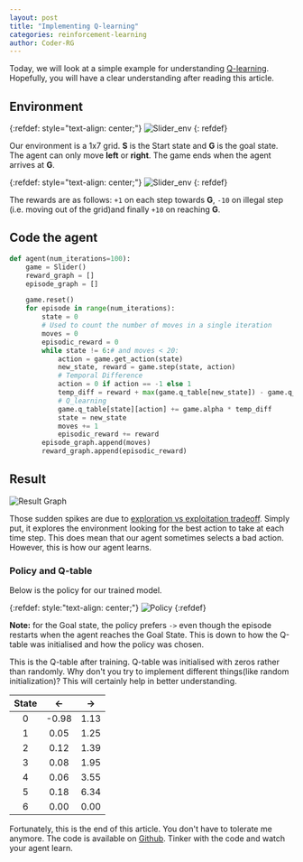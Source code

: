 ```yaml
---
layout: post
title: "Implementing Q-learning"
categories: reinforcement-learning
author: Coder-RG
---
```


Today, we will look at a simple example for understanding [Q-learning](https://en.wikipedia.org/wiki/Q-learning). Hopefully, you will have a clear understanding after reading this article.

## Environment

{:refdef: style="text-align: center;"}
![Slider_env]({{site.baseurl}}/assets/images/env1.png)
{: refdef}

Our environment is a 1x7 grid. **S** is the Start state and **G** is the goal state.
The agent can only move **left** or **right**. The game ends when the agent arrives at **G**.

{:refdef: style="text-align: center;"}
![Slider_env]({{site.baseurl}}/assets/images/env_reward.png)
{: refdef}

The rewards are as follows: `+1` on each step towards **G**, `-10` on illegal step
(i.e. moving out of the grid)and finally `+10` on reaching **G**.


## Code the agent
```python
def agent(num_iterations=100):
    game = Slider()
    reward_graph = []
    episode_graph = []

    game.reset()
    for episode in range(num_iterations):
        state = 0
        # Used to count the number of moves in a single iteration
        moves = 0
        episodic_reward = 0
        while state != 6:# and moves < 20:
            action = game.get_action(state)
            new_state, reward = game.step(state, action)
            # Temporal Difference
            action = 0 if action == -1 else 1
            temp_diff = reward + max(game.q_table[new_state]) - game.q_table[state][action]
            # Q_learning
            game.q_table[state][action] += game.alpha * temp_diff
            state = new_state
            moves += 1
            episodic_reward += reward
        episode_graph.append(moves)
        reward_graph.append(episodic_reward)
```

## Result

![Result Graph]({{site.baseurl}}/assets/images/slider_graph.png)

Those sudden spikes are due to [exploration vs exploitation tradeoff](https://www.baeldung.com/cs/epsilon-greedy-q-learning#1-exploration-vs-exploitation-tradeoff). Simply put, it explores
the environment looking for the best action to take at each time step. This does mean that our
agent sometimes selects a bad action. However, this is how our agent learns.

### Policy and Q-table
Below is the policy for our trained model.

{:refdef: style:"text-align: center;"}
![Policy]({{site.baseurl}}/assets/images/slider_policy.png)
{:refdef}

**Note:** for the Goal state, the policy prefers `->` even though the episode
restarts when the agent reaches the Goal State. This is down to how the Q-table
was initialised and how the policy was chosen.

This is the Q-table after training. Q-table was initialised with zeros rather
than randomly. Why don't you try to implement different things(like random initialization)?
This will certainly help in better understanding.

|State|<-|->|
|:---:|:----:|:----:|
|0|-0.98|1.13|
|1|0.05|1.25|
|2|0.12|1.39|
|3|0.08|1.95|
|4|0.06|3.55|
|5|0.18|6.34|
|6|0.00|0.00|

Fortunately, this is the end of this article. You don't have to tolerate me anymore.
The code is available on [Github](https://github.com/Coder-RG/blog-content/tree/master/slider).
Tinker with the code and watch your agent learn.